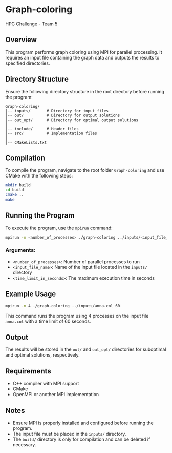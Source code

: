 # Graph-coloring
HPC Challenge - Team 5

## Overview
This program performs graph coloring using MPI for parallel processing. It requires an input file containing the graph data and outputs the results to specified directories.

## Directory Structure
Ensure the following directory structure in the root directory before running the program:
```
Graph-coloring/
│-- inputs/       # Directory for input files
│-- out/          # Directory for output solutions
│-- out_opt/      # Directory for optimal output solutions
│
│-- include/      # Header files
│-- src/          # Implementation files
│
│-- CMakeLists.txt
```

## Compilation
To compile the program, navigate to the root folder `Graph-coloring` and use CMake with the following steps:
```sh
mkdir build
cd build
cmake ..
make
```

## Running the Program
To execute the program, use the `mpirun` command:
```sh
mpirun -n <number_of_processes> ./graph-coloring ../inputs/<input_file_name> <time_limit_in_seconds>
```
### Arguments:
- `<number_of_processes>`: Number of parallel processes to run
- `<input_file_name>`: Name of the input file located in the `inputs/` directory
- `<time_limit_in_seconds>`: The maximum execution time in seconds

## Example Usage
```sh
mpirun -n 4 ./graph-coloring ../inputs/anna.col 60
```
This command runs the program using 4 processes on the input file `anna.col` with a time limit of 60 seconds.

## Output
The results will be stored in the `out/` and `out_opt/` directories for suboptimal and optimal solutions, respectively.

## Requirements
- C++ compiler with MPI support
- CMake
- OpenMPI or another MPI implementation

## Notes
- Ensure MPI is properly installed and configured before running the program.
- The input file must be placed in the `inputs/` directory.
- The `build/` directory is only for compilation and can be deleted if necessary.
